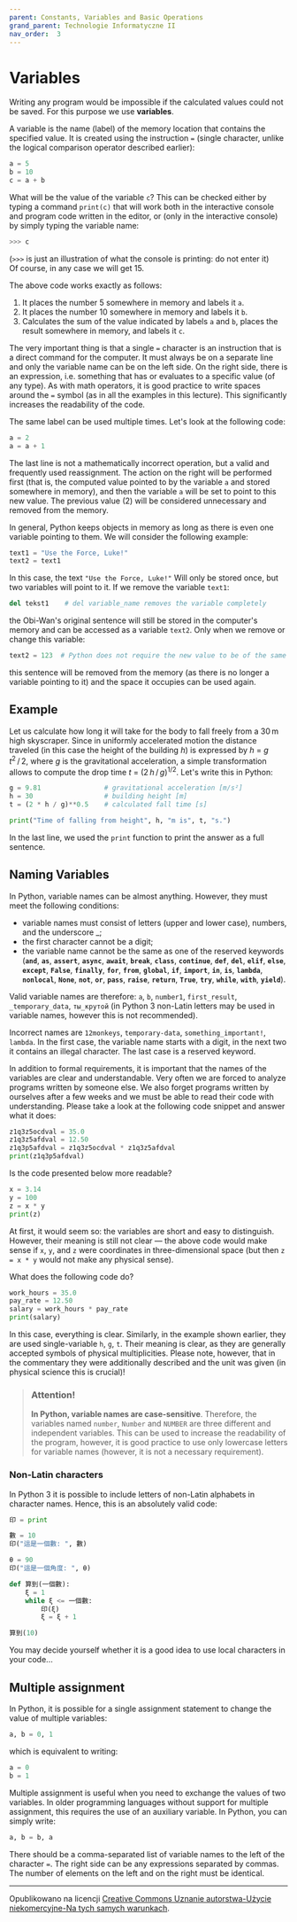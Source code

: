 ```yaml
---
parent: Constants, Variables and Basic Operations
grand_parent: Technologie Informatyczne II
nav_order:  3
---
```


# Variables

Writing any program would be impossible if the calculated values could not be saved. For this purpose we use **variables**.

A variable is the name (label) of the memory location that contains the specified value. It is created using the instruction `=` (single character, unlike the logical comparison operator described earlier):

```python
a = 5
b = 10
c = a + b
```

What will be the value of the variable `c`? This can be checked either by typing a command `print(c)` that will work both in the interactive console and program code written in the editor, or (only in the interactive console) by simply typing the variable name:

```python
>>> c
```

(`>>>` is just an illustration of what the console is printing: do not enter it)  
Of course, in any case we will get 15.

The above code works exactly as follows:

1. It places the number 5 somewhere in memory and labels it `a`.
2. It places the number 10 somewhere in memory and labels it `b`.
3. Calculates the sum of the value indicated by labels `a` and `b`, places the result somewhere in memory, and labels it `c`.

The very important thing is that a single `=` character is an instruction that is a direct command for the computer. It must always be on a separate line and only the variable name can be on the left side. On the right side, there is an expression, i.e. something that has or evaluates to a specific value (of any type). As with math operators, it is good practice to write spaces around the `=` symbol (as in all the examples in this lecture). This significantly increases the readability of the code.

The same label can be used multiple times. Let's look at the following code:

```python
a = 2
a = a + 1
```

The last line is not a mathematically incorrect operation, but a valid and frequently used reassignment. The action on the right will be performed first (that is, the computed value pointed to by the variable `a` and stored somewhere in memory), and then the variable `a` will be set to point to this new value. The previous value (2) will be considered unnecessary and removed from the memory.

In general, Python keeps objects in memory as long as there is even one variable pointing to them. We will consider the following example:

```python
text1 = "Use the Force, Luke!"
text2 = text1
```

In this case, the text `"Use the Force, Luke!"` Will only be stored once, but two variables will point to it. If we remove the variable `text1`:

```python
del tekst1    # del variable_name removes the variable completely
```

the Obi-Wan's original sentence will still be stored in the computer's memory and can be accessed as a variable `text2`. Only when we remove or change this variable:

```python
text2 = 123  # Python does not require the new value to be of the same type
```

this sentence will be removed from the memory (as there is no longer a variable pointing to it) and the space it occupies can be used again.

## Example

Let us calculate how long it will take for the body to fall freely from a 30 m high skyscraper. Since in uniformly accelerated motion the distance traveled (in this case the height of the building _h_) is expressed by  _h_ = _g_ _t_<sup>2</sup> / 2, where _g_ is the gravitational acceleration, a simple transformation allows to compute the drop time _t_ = (2 _h_ / _g_)<sup>1/2</sup>. Let's write this in Python:

```python
g = 9.81                # gravitational acceleration [m/s²]
h = 30                  # building height [m]
t = (2 * h / g)**0.5    # calculated fall time [s]

print("Time of falling from height", h, "m is", t, "s.")
```

In the last line, we used the `print` function to print the answer as a full sentence.


## Naming Variables

In Python, variable names can be almost anything. However, they must meet the following conditions:

* variable names must consist of letters (upper and lower case), numbers, and the underscore _;
* the first character cannot be a digit;
* the variable name cannot be the same as one of the reserved keywords (**`and`**, **`as`**, **`assert`**, **`async`**, **`await`**, **`break`**, **`class`**, **`continue`**, **`def`**, **`del`**, **`elif`**, **`else`**, **`except`**, **`False`**, **`finally`**, **`for`**, **`from`**, **`global`**, **`if`**, **`import`**, **`in`**, **`is`**, **`lambda`**, **`nonlocal`**, **`None`**, **`not`**, **`or`**, **`pass`**, **`raise`**, **`return`**, **`True`**, **`try`**, **`while`**, **`with`**, **`yield`**).

Valid variable names are therefore: `a`, `b`, `number1`, `first_result`, `_temporary_data`, `ты_крутой` (in Python 3 non-Latin letters may be used in variable names, however this is not recommended).

Incorrect names are `12monkeys`, `temporary-data`, `something_important!`, `lambda`. In the first case, the variable name starts with a digit, in the next two it contains an illegal character. The last case is a reserved keyword.

In addition to formal requirements, it is important that the names of the variables are clear and understandable. Very often we are forced to analyze programs written by someone else. We also forget programs written by ourselves after a few weeks and we must be able to read their code with understanding. Please take a look at the following code snippet and answer what it does:

```python
z1q3z5ocdval = 35.0 
z1q3z5afdval = 12.50
z1q3p5afdval = z1q3z5ocdval * z1q3z5afdval
print(z1q3p5afdval)
```

Is the code presented below more readable?

```python
x = 3.14 
y = 100 
z = x * y 
print(z)
```

At first, it would seem so: the variables are short and easy to distinguish. However, their meaning is still not clear — the above code would make sense if `x`, `y`, and `z` were coordinates in three-dimensional space (but then `z = x * y` would not make any physical sense).

What does the following code do?

```python
work_hours = 35.0 
pay_rate = 12.50 
salary = work_hours * pay_rate
print(salary)
```

In this case, everything is clear. Similarly, in the example shown earlier, they are used single-variable `h`, `g`, `t`. Their meaning is clear, as they are generally accepted symbols of physical multiplicities. Please note, however, that in the commentary they were additionally described and the unit was given (in physical science this is crucial)!

> ### Attention!
>
> **In Python, variable names are case-sensitive**. Therefore, the variables named `number`, `Number` and `NUMBER` are three different and independent variables. This can be used to increase the readability of the program, however, it is good practice to use only lowercase letters for variable names (however, it is not a necessary requirement).

### Non-Latin characters

In Python 3 it is possible to include letters of non-Latin alphabets in character names. Hence, this is an absolutely valid code:

```python
印 = print

數 = 10
印("這是一個數: ", 數)

θ = 90
印("這是一個角度: ", θ)

def 算到(一個數):
    ξ = 1
    while ξ <= 一個數:
        印(ξ)
        ξ = ξ + 1

算到(10)
```

You may decide yourself whether it is a good idea to use local characters in your code...

## Multiple assignment

In Python, it is possible for a single assignment statement to change the value of multiple variables:

```python
a, b = 0, 1
```

which is equivalent to writing:

```python
a = 0 
b = 1
```

Multiple assignment is useful when you need to exchange the values of two variables. In older programming languages without support for multiple assignment, this requires the use of an auxiliary variable. In Python, you can simply write:

```python
a, b = b, a
```

There should be a comma-separated list of variable names to the left of the character `=`. The right side can be any expressions separated by commas. The number of elements on the left and on the right must be identical.


<hr/>

Opublikowano na licencji [Creative Commons Uznanie autorstwa-Użycie niekomercyjne-Na tych samych warunkach](https://creativecommons.org/licenses/by-nc-sa/4.0/deed.pl).
